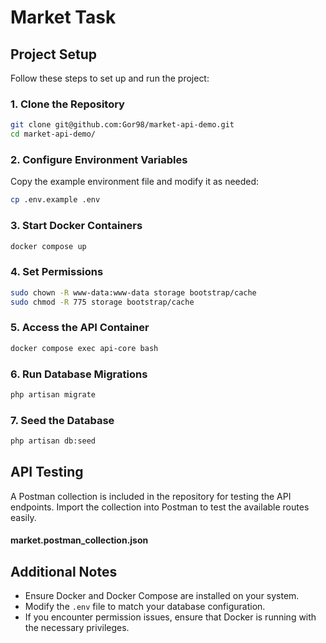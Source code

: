 
# Market Task

## Project Setup

Follow these steps to set up and run the project:

### 1. Clone the Repository
```sh
git clone git@github.com:Gor98/market-api-demo.git
cd market-api-demo/
```

### 2. Configure Environment Variables
Copy the example environment file and modify it as needed:
```sh
cp .env.example .env
```

### 3. Start Docker Containers
```sh
docker compose up
```

### 4. Set Permissions
```sh
sudo chown -R www-data:www-data storage bootstrap/cache
sudo chmod -R 775 storage bootstrap/cache
```

### 5. Access the API Container
```sh
docker compose exec api-core bash
```

### 6. Run Database Migrations
```sh
php artisan migrate
```

### 7. Seed the Database
```sh
php artisan db:seed
```

## API Testing
A Postman collection is included in the repository for testing the API endpoints. Import the collection into Postman to test the available routes easily.

#### **market.postman_collection.json**

## Additional Notes
- Ensure Docker and Docker Compose are installed on your system.
- Modify the `.env` file to match your database configuration.
- If you encounter permission issues, ensure that Docker is running with the necessary privileges.



